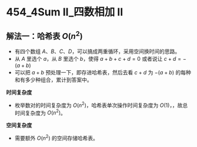# 454_4Sum II_四数相加 II

## 解法一：哈希表 $O(n^2)$

- 有四个数组 $A$、$B$、$C$、$D$，可以搞成两重循环，采用空间换时间的思路。
- 从 $A$ 里选个 $a$，从 $B$ 里选个 $b$，使得 $a + b + c + d = 0$ 或者说让 $c + d = -(a + b)$
- 可以把 $a + b$ 预处理一下，即存进哈希表，然后去看 $c + d$ 为 $-(a + b)$ 的每种和有多少种组合，累计到答案中。

**时间复杂度**
- 枚举数对的时间复杂度为 $O(n^2)$，哈希表单次操作时间复杂度为 $O(1)$，，故总时间复杂度为 $O(n^2)$。

**空间复杂度**
- 需要额外 $O(n^2)$ 的空间存储哈希表。
